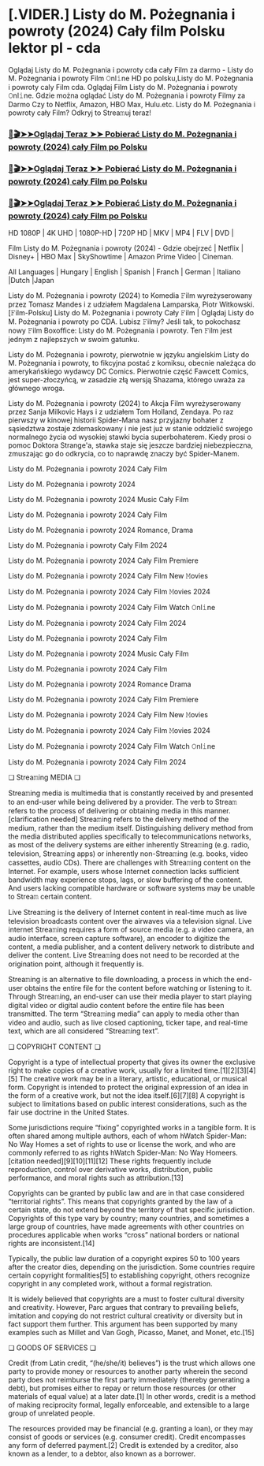 # [.VIDER.] Listy do M. Pożegnania i powroty (2024) Cały film Polsku lektor pl - cda

Oglądaj Listy do M. Pożegnania i powroty cda cały Film za darmo - Listy do M. Pożegnania i powroty Film 𝙾nl𝚒ne HD po polsku,Listy do M. Pożegnania i powroty caly Film cda. Oglądaj Film Listy do M. Pożegnania i powroty 𝙾nl𝚒ne. Gdzie można oglądać Listy do M. Pożegnania i powroty Filmy za Darmo Czy to Netflix, Amazon, HBO Max, Hulu.etc. Listy do M. Pożegnania i powroty cały Film? Odkryj to Strea𝚖uj teraz!

### [📀🎬➤➤Oglądaj Teraz ➤➤ Pobierać Listy do M. Pożegnania i powroty (2024) cały Film po Polsku](http://love-4k.com/pl/movie/1254793/listy-do-m-poegnania-i-powroty-gitcodepl)

### [📀🎬➤➤Oglądaj Teraz ➤➤ Pobierać Listy do M. Pożegnania i powroty (2024) cały Film po Polsku](http://love-4k.com/pl/movie/1254793/listy-do-m-poegnania-i-powroty-gitcodepl)

### [📀🎬➤➤Oglądaj Teraz ➤➤ Pobierać Listy do M. Pożegnania i powroty (2024) cały Film po Polsku](http://love-4k.com/pl/movie/1254793/listy-do-m-poegnania-i-powroty-gitcodepl)

HD 1080P | 4K UHD | 1080P-HD | 720P HD | MKV | MP4 | FLV | DVD |

Film Listy do M. Pożegnania i powroty (2024) - Gdzie obejrzeć | Netflix | Disney+ | HBO Max | SkyShowtime | Amazon Prime Video | Cineman.

All Languages | Hungary | English | Spanish | Franch | German | Italiano |Dutch |Japan

Listy do M. Pożegnania i powroty (2024) to Komedia 𝙵ilm wyreżyserowany przez Tomasz Mandes i z udziałem Magdalena Lamparska, Piotr Witkowski. [𝙵ilm-Polsku] Listy do M. Pożegnania i powroty Cały 𝙵ilm | Oglądaj Listy do M. Pożegnania i powroty  po CDA. Lubisz 𝙵ilmy? Jeśli tak, to pokochasz nowy 𝙵ilm Boxoffice: Listy do M. Pożegnania i powroty. Ten 𝙵ilm jest jednym z najlepszych w swoim gatunku.

Listy do M. Pożegnania i powroty, pierwotnie w języku angielskim Listy do M. Pożegnania i powroty, to fikcyjna postać z komiksu, obecnie należąca do amerykańskiego wydawcy DC Comics. Pierwotnie część Fawcett Comics, jest super-złoczyńcą, w zasadzie złą wersją Shazama, którego uważa za głównego wroga.

Listy do M. Pożegnania i powroty (2024) to Akcja Film wyreżyserowany przez Sanja Milkovic Hays i z udziałem Tom Holland, Zendaya. Po raz pierwszy w kinowej historii Spider-Mana nasz przyjazny bohater z sąsiedztwa zostaje zdemaskowany i nie jest już w stanie oddzielić swojego normalnego życia od wysokiej stawki bycia superbohaterem. Kiedy prosi o pomoc Doktora Strange'a, stawka staje się jeszcze bardziej niebezpieczna, zmuszając go do odkrycia, co to naprawdę znaczy być Spider-Manem.

Listy do M. Pożegnania i powroty 2024 Cały Film

Listy do M. Pożegnania i powroty 2024

Listy do M. Pożegnania i powroty 2024 Music Cały Film

Listy do M. Pożegnania i powroty 2024 Cały Film

Listy do M. Pożegnania i powroty 2024 Romance, Drama

Listy do M. Pożegnania i powroty Cały Film 2024

Listy do M. Pożegnania i powroty 2024 Cały Film Premiere

Listy do M. Pożegnania i powroty 2024 Cały Film New 𝙼ovies

Listy do M. Pożegnania i powroty 2024 Cały Film 𝙼ovies 2024

Listy do M. Pożegnania i powroty 2024 Cały Film Watch 𝙾nl𝚒ne

Listy do M. Pożegnania i powroty 2024 Cały Film 2024

Listy do M. Pożegnania i powroty 2024 Cały Film

Listy do M. Pożegnania i powroty 2024 Music Cały Film

Listy do M. Pożegnania i powroty 2024 Cały Film

Listy do M. Pożegnania i powroty 2024 Romance Drama

Listy do M. Pożegnania i powroty 2024 Cały Film Premiere

Listy do M. Pożegnania i powroty 2024 Cały Film New 𝙼ovies

Listy do M. Pożegnania i powroty 2024 Cały Film 𝙼ovies 2024

Listy do M. Pożegnania i powroty 2024 Cały Film Watch 𝙾nl𝚒ne

Listy do M. Pożegnania i powroty 2024 Cały Film 2024

❏ Strea𝚖ing MEDIA ❏

Strea𝚖ing media is multimedia that is constantly received by and presented to an end-user while being delivered by a provider. The verb to Strea𝚖 refers to the process of delivering or obtaining media in this manner.[clarification needed] Strea𝚖ing refers to the delivery method of the medium, rather than the medium itself. Distinguishing delivery method from the media distributed applies specifically to telecommunications networks, as most of the delivery systems are either inherently Strea𝚖ing (e.g. radio, television, Strea𝚖ing apps) or inherently non-Strea𝚖ing (e.g. books, video cassettes, audio CDs). There are challenges with Strea𝚖ing content on the Internet. For example, users whose Internet connection lacks sufficient bandwidth may experience stops, lags, or slow buffering of the content. And users lacking compatible hardware or software systems may be unable to Strea𝚖 certain content.

Live Strea𝚖ing is the delivery of Internet content in real-time much as live television broadcasts content over the airwaves via a television signal. Live internet Strea𝚖ing requires a form of source media (e.g. a video camera, an audio interface, screen capture software), an encoder to digitize the content, a media publisher, and a content delivery network to distribute and deliver the content. Live Strea𝚖ing does not need to be recorded at the origination point, although it frequently is.

Strea𝚖ing is an alternative to file downloading, a process in which the end-user obtains the entire file for the content before watching or listening to it. Through Strea𝚖ing, an end-user can use their media player to start playing digital video or digital audio content before the entire file has been transmitted. The term “Strea𝚖ing media” can apply to media other than video and audio, such as live closed captioning, ticker tape, and real-time text, which are all considered “Strea𝚖ing text”.

❏ COPYRIGHT CONTENT ❏

Copyright is a type of intellectual property that gives its owner the exclusive right to make copies of a creative work, usually for a limited time.[1][2][3][4][5] The creative work may be in a literary, artistic, educational, or musical form. Copyright is intended to protect the original expression of an idea in the form of a creative work, but not the idea itself.[6][7][8] A copyright is subject to limitations based on public interest considerations, such as the fair use doctrine in the United States.

Some jurisdictions require “fixing” copyrighted works in a tangible form. It is often shared among multiple authors, each of whom hWatch Spider-Man: No Way Homes a set of rights to use or license the work, and who are commonly referred to as rights hWatch Spider-Man: No Way Homeers.[citation needed][9][10][11][12] These rights frequently include reproduction, control over derivative works, distribution, public performance, and moral rights such as attribution.[13]

Copyrights can be granted by public law and are in that case considered “territorial rights”. This means that copyrights granted by the law of a certain state, do not extend beyond the territory of that specific jurisdiction. Copyrights of this type vary by country; many countries, and sometimes a large group of countries, have made agreements with other countries on procedures applicable when works “cross” national borders or national rights are inconsistent.[14]

Typically, the public law duration of a copyright expires 50 to 100 years after the creator dies, depending on the jurisdiction. Some countries require certain copyright formalities[5] to establishing copyright, others recognize copyright in any completed work, without a formal registration.

It is widely believed that copyrights are a must to foster cultural diversity and creativity. However, Parc argues that contrary to prevailing beliefs, imitation and copying do not restrict cultural creativity or diversity but in fact support them further. This argument has been supported by many examples such as Millet and Van Gogh, Picasso, Manet, and Monet, etc.[15]

❏ GOODS OF SERVICES ❏

Credit (from Latin credit, “(he/she/it) believes”) is the trust which allows one party to provide money or resources to another party wherein the second party does not reimburse the first party immediately (thereby generating a debt), but promises either to repay or return those resources (or other materials of equal value) at a later date.[1] In other words, credit is a method of making reciprocity formal, legally enforceable, and extensible to a large group of unrelated people.

The resources provided may be financial (e.g. granting a loan), or they may consist of goods or services (e.g. consumer credit). Credit encompasses any form of deferred payment.[2] Credit is extended by a creditor, also known as a lender, to a debtor, also known as a borrower.
